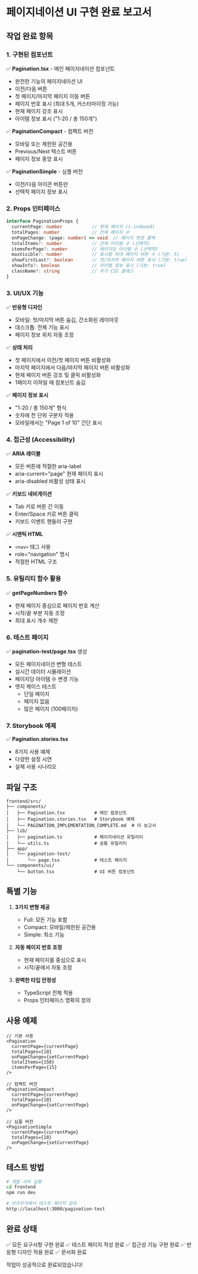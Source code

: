 # 페이지네이션 UI 구현 완료 보고서

## 작업 완료 항목

### 1. 구현된 컴포넌트
✅ **Pagination.tsx** - 메인 페이지네이션 컴포넌트
- 완전한 기능의 페이지네이션 UI
- 이전/다음 버튼
- 첫 페이지/마지막 페이지 이동 버튼
- 페이지 번호 표시 (최대 5개, 커스터마이징 가능)
- 현재 페이지 강조 표시
- 아이템 정보 표시 ("1-20 / 총 150개")

✅ **PaginationCompact** - 컴팩트 버전
- 모바일 또는 제한된 공간용
- Previous/Next 텍스트 버튼
- 페이지 정보 중앙 표시

✅ **PaginationSimple** - 심플 버전
- 이전/다음 아이콘 버튼만
- 선택적 페이지 정보 표시

### 2. Props 인터페이스
```typescript
interface PaginationProps {
  currentPage: number           // 현재 페이지 (1-indexed)
  totalPages: number            // 전체 페이지 수
  onPageChange: (page: number) => void  // 페이지 변경 콜백
  totalItems?: number           // 전체 아이템 수 (선택적)
  itemsPerPage?: number         // 페이지당 아이템 수 (선택적)
  maxVisible?: number           // 표시할 최대 페이지 버튼 수 (기본: 5)
  showFirstLast?: boolean       // 첫/마지막 페이지 버튼 표시 (기본: true)
  showInfo?: boolean            // 아이템 정보 표시 (기본: true)
  className?: string            // 추가 CSS 클래스
}
```

### 3. UI/UX 기능
✅ **반응형 디자인**
- 모바일: 첫/마지막 버튼 숨김, 간소화된 레이아웃
- 데스크톱: 전체 기능 표시
- 페이지 정보 위치 자동 조정

✅ **상태 처리**
- 첫 페이지에서 이전/첫 페이지 버튼 비활성화
- 마지막 페이지에서 다음/마지막 페이지 버튼 비활성화
- 현재 페이지 버튼 강조 및 클릭 비활성화
- 1페이지 이하일 때 컴포넌트 숨김

✅ **페이지 정보 표시**
- "1-20 / 총 150개" 형식
- 숫자에 천 단위 구분자 적용
- 모바일에서는 "Page 1 of 10" 간단 표시

### 4. 접근성 (Accessibility)
✅ **ARIA 레이블**
- 모든 버튼에 적절한 aria-label
- aria-current="page" 현재 페이지 표시
- aria-disabled 비활성 상태 표시

✅ **키보드 네비게이션**
- Tab 키로 버튼 간 이동
- Enter/Space 키로 버튼 클릭
- 키보드 이벤트 핸들러 구현

✅ **시맨틱 HTML**
- `<nav>` 태그 사용
- role="navigation" 명시
- 적절한 HTML 구조

### 5. 유틸리티 함수 활용
✅ **getPageNumbers 함수**
- 현재 페이지 중심으로 페이지 번호 계산
- 시작/끝 부분 자동 조정
- 최대 표시 개수 제한

### 6. 테스트 페이지
✅ **pagination-test/page.tsx** 생성
- 모든 페이지네이션 변형 테스트
- 실시간 데이터 시뮬레이션
- 페이지당 아이템 수 변경 기능
- 엣지 케이스 테스트
  - 단일 페이지
  - 페이지 없음
  - 많은 페이지 (100페이지)

### 7. Storybook 예제
✅ **Pagination.stories.tsx**
- 8가지 사용 예제
- 다양한 설정 시연
- 실제 사용 시나리오

## 파일 구조
```
frontend/src/
├── components/
│   ├── Pagination.tsx           # 메인 컴포넌트
│   ├── Pagination.stories.tsx   # Storybook 예제
│   └── PAGINATION_IMPLEMENTATION_COMPLETE.md  # 이 보고서
├── lib/
│   ├── pagination.ts            # 페이지네이션 유틸리티
│   └── utils.ts                 # 공통 유틸리티
├── app/
│   └── pagination-test/
│       └── page.tsx             # 테스트 페이지
└── components/ui/
    └── button.tsx               # UI 버튼 컴포넌트
```

## 특별 기능
1. **3가지 변형 제공**
   - Full: 모든 기능 포함
   - Compact: 모바일/제한된 공간용
   - Simple: 최소 기능

2. **자동 페이지 번호 조정**
   - 현재 페이지를 중심으로 표시
   - 시작/끝에서 자동 조정

3. **완벽한 타입 안정성**
   - TypeScript 전체 적용
   - Props 인터페이스 명확히 정의

## 사용 예제
```tsx
// 기본 사용
<Pagination
  currentPage={currentPage}
  totalPages={10}
  onPageChange={setCurrentPage}
  totalItems={150}
  itemsPerPage={15}
/>

// 컴팩트 버전
<PaginationCompact
  currentPage={currentPage}
  totalPages={10}
  onPageChange={setCurrentPage}
/>

// 심플 버전
<PaginationSimple
  currentPage={currentPage}
  totalPages={10}
  onPageChange={setCurrentPage}
/>
```

## 테스트 방법
```bash
# 개발 서버 실행
cd frontend
npm run dev

# 브라우저에서 테스트 페이지 접속
http://localhost:3000/pagination-test
```

## 완료 상태
✅ 모든 요구사항 구현 완료
✅ 테스트 페이지 작성 완료
✅ 접근성 기능 구현 완료
✅ 반응형 디자인 적용 완료
✅ 문서화 완료

작업이 성공적으로 완료되었습니다!